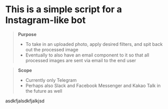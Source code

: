 # This is a simple script for a Instagram-like bot
> **Purpose**
> - To take in an uploaded photo, apply desired filters, and spit back out the processed image
> - Eventually to also have an email component to it so that all processed images are sent via email to the end user

> **Scope**
> - Currently only Telegram
> - Perhaps also Slack and Facebook Messenger and Kakao Talk in the future as well

asdkfjalsdkfjalkjsd
